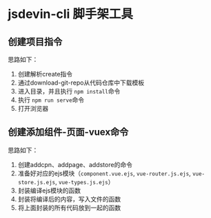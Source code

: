 # jsdevin-cli 脚手架工具

## 创建项目指令
思路如下：
1. 创建解析create指令
2. 通过download-git-repo从代码仓库中下载模板
3. 进入目录，并且执行 `npm install`命令
4. 执行 `npm run serve`命令
5. 打开浏览器

## 创建添加组件-页面-vuex命令
思路如下：
1. 创建addcpn、addpage、addstore的命令
2. 准备好对应的ejs模块（`component.vue.ejs`, `vue-router.js.ejs`, `vue-store.js.ejs`, `vue-types.js.ejs`） 
3. 封装编译ejs模块的函数
4. 封装将编译后的内容，写入文件的函数
5. 将上面封装的所有代码放到一起的函数
